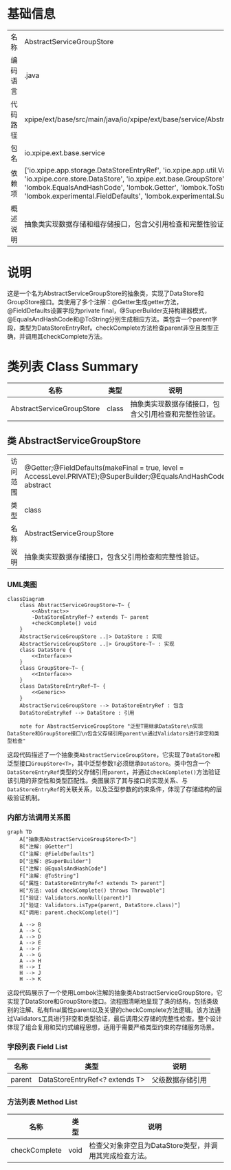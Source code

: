# 基础信息

|      |      |
|------|------|
| 名称 | AbstractServiceGroupStore |
| 编码语言 | .java |
| 代码路径 | xpipe/ext/base/src/main/java/io/xpipe/ext/base/service/AbstractServiceGroupStore.java |
| 包名 | io.xpipe.ext.base.service |
| 依赖项 | ['io.xpipe.app.storage.DataStoreEntryRef', 'io.xpipe.app.util.Validators', 'io.xpipe.core.store.DataStore', 'io.xpipe.ext.base.GroupStore', 'lombok.AccessLevel', 'lombok.EqualsAndHashCode', 'lombok.Getter', 'lombok.ToString', 'lombok.experimental.FieldDefaults', 'lombok.experimental.SuperBuilder'] |
| 概述说明 | 抽象类实现数据存储和组存储接口，包含父引用检查和完整性验证。 |

# 说明

这是一个名为AbstractServiceGroupStore的抽象类，实现了DataStore和GroupStore接口。类使用了多个注解：@Getter生成getter方法，@FieldDefaults设置字段为private final，@SuperBuilder支持构建器模式，@EqualsAndHashCode和@ToString分别生成相应方法。类包含一个parent字段，类型为DataStoreEntryRef。checkComplete方法检查parent非空且类型正确，并调用其checkComplete方法。

# 类列表 Class Summary

| 名称   | 类型  | 说明 |
|-------|------|-------------|
| AbstractServiceGroupStore | class | 抽象类实现数据存储接口，包含父引用检查和完整性验证。 |



## 类 AbstractServiceGroupStore

|      |      |
|------|------|
| 访问范围 | @Getter;@FieldDefaults(makeFinal = true, level = AccessLevel.PRIVATE);@SuperBuilder;@EqualsAndHashCode;@ToString;public abstract |
| 类型 | class |
| 名称 | AbstractServiceGroupStore |
| 说明 | 抽象类实现数据存储接口，包含父引用检查和完整性验证。 |


### UML类图

```mermaid
classDiagram
    class AbstractServiceGroupStore~T~ {
        <<Abstract>>
        -DataStoreEntryRef~? extends T~ parent
        +checkComplete() void
    }
    AbstractServiceGroupStore ..|> DataStore : 实现
    AbstractServiceGroupStore ..|> GroupStore~T~ : 实现
    class DataStore {
        <<Interface>>
    }
    class GroupStore~T~ {
        <<Interface>>
    }
    class DataStoreEntryRef~T~ {
        <<Generic>>
    }
    AbstractServiceGroupStore --> DataStoreEntryRef : 包含
    DataStoreEntryRef --> DataStore : 引用

    note for AbstractServiceGroupStore "泛型T需继承DataStore\n实现DataStore和GroupStore接口\n包含父存储引用parent\n通过Validators进行非空和类型检查"
```

这段代码描述了一个抽象类`AbstractServiceGroupStore`，它实现了`DataStore`和泛型接口`GroupStore<T>`，其中泛型参数`T`必须继承`DataStore`。类中包含一个`DataStoreEntryRef`类型的父存储引用`parent`，并通过`checkComplete()`方法验证该引用的非空性和类型匹配性。类图展示了其与接口的实现关系、与`DataStoreEntryRef`的关联关系，以及泛型参数的约束条件，体现了存储结构的层级验证机制。


### 内部方法调用关系图

```mermaid
graph TD
    A["抽象类AbstractServiceGroupStore<T>"]
    B["注解: @Getter"]
    C["注解: @FieldDefaults"]
    D["注解: @SuperBuilder"]
    E["注解: @EqualsAndHashCode"]
    F["注解: @ToString"]
    G["属性: DataStoreEntryRef<? extends T> parent"]
    H["方法: void checkComplete() throws Throwable"]
    I["验证: Validators.nonNull(parent)"]
    J["验证: Validators.isType(parent, DataStore.class)"]
    K["调用: parent.checkComplete()"]

    A --> B
    A --> C
    A --> D
    A --> E
    A --> F
    A --> G
    A --> H
    H --> I
    H --> J
    H --> K
```

这段代码展示了一个使用Lombok注解的抽象类AbstractServiceGroupStore，它实现了DataStore和GroupStore接口。流程图清晰地呈现了类的结构，包括类级别的注解、私有final属性parent以及关键的checkComplete方法逻辑。该方法通过Validators工具进行非空和类型验证，最后调用父存储的完整性检查。整个设计体现了组合复用和契约式编程思想，适用于需要严格类型约束的存储服务场景。

### 字段列表 Field List

| 名称  | 类型  | 说明 |
|-------|-------|------|
| parent | DataStoreEntryRef<? extends T> | 父级数据存储引用 |

### 方法列表 Method List

| 名称  | 类型  | 说明 |
|-------|-------|------|
| checkComplete | void | 检查父对象非空且为DataStore类型，并调用其完成检查方法。 |




